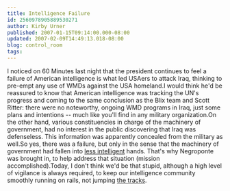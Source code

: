 ```yaml
---
title: Intelligence Failure
id: 2560978905889530271
author: Kirby Urner
published: 2007-01-15T09:14:00.000-08:00
updated: 2007-02-09T14:49:13.018-08:00
blog: control_room
tags: 
---
```


I noticed on 60 Minutes last night that the president continues to feel a failure of American intelligence is what led USAers to attack Iraq, thinking to pre-empt any use of WMDs against the USA homeland.I would think he'd be reassured to know that American intelligence was tracking the UN's progress and coming to the same conclusion as the Blix team and Scott Ritter: there were no noteworthy, ongoing WMD programs in Iraq, just some plans and intentions -- much like you'll find in any military organization.On the other hand, various constituencies in charge of the machinery of government, had no interest in the public discovering that Iraq was defenseless. This information was apparently concealed from the military as well.So yes, there was a failure, but only in the sense that the machinery of government had fallen into [less intelligent](http://worldgame.blogspot.com/2006/01/cbs-interview.html) hands. That's why Negroponte was brought in, to help address that situation (mission accomplished).Today, I don't think we'd be that stupid, although a high level of vigilance is always required, to keep our intelligence community smoothly running on rails, not jumping [the tracks](http://mathforum.org/kb/message.jspa?messageID=5490830&tstart=0).
